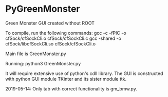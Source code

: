 # PyGreenMonster
Green Monster GUI created without ROOT

To compile, run the following commands:
gcc -c -fPIC -o cfSock/cfSockCli.o cfSock/cfSockCli.c
gcc -shared -o cfSock/libcfSockCli.so cfSock/cfSockCli.o

Main file is GreenMonster.py

Running:
python3 GreenMonster.py

It will require extensive use of python's cdll library.
The GUI is constructed with python GUI module TKinter and its sister module ttk.

2019-05-14: Only tab with correct functionality is gm_bmw.py.
